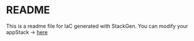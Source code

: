 # README
This is a readme file for IaC generated with StackGen.
You can modify your appStack -> [here](http://main.dev.stackgen.com/appstacks/29214839-ec54-4829-a328-96a9e55ef311)
